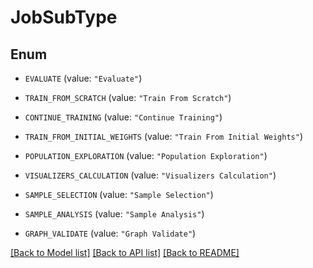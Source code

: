 # JobSubType

## Enum


* `EVALUATE` (value: `"Evaluate"`)

* `TRAIN_FROM_SCRATCH` (value: `"Train From Scratch"`)

* `CONTINUE_TRAINING` (value: `"Continue Training"`)

* `TRAIN_FROM_INITIAL_WEIGHTS` (value: `"Train From Initial Weights"`)

* `POPULATION_EXPLORATION` (value: `"Population Exploration"`)

* `VISUALIZERS_CALCULATION` (value: `"Visualizers Calculation"`)

* `SAMPLE_SELECTION` (value: `"Sample Selection"`)

* `SAMPLE_ANALYSIS` (value: `"Sample Analysis"`)

* `GRAPH_VALIDATE` (value: `"Graph Validate"`)


[[Back to Model list]](../README.md#documentation-for-models) [[Back to API list]](../README.md#documentation-for-api-endpoints) [[Back to README]](../README.md)


